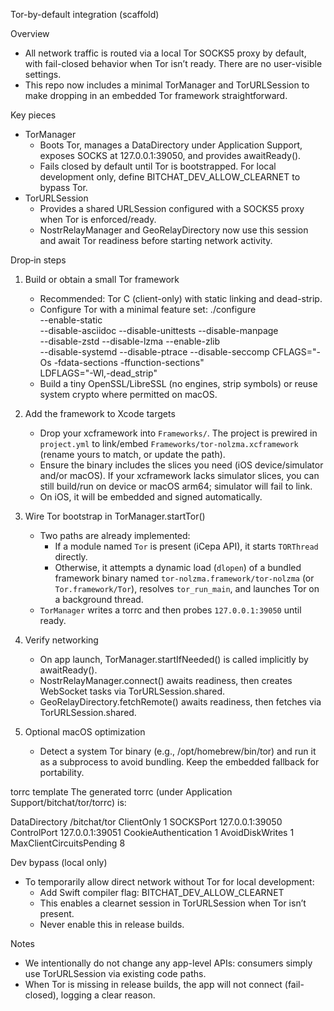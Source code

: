Tor-by-default integration (scaffold)

Overview
- All network traffic is routed via a local Tor SOCKS5 proxy by default, with fail-closed behavior when Tor isn’t ready. There are no user-visible settings.
- This repo now includes a minimal TorManager and TorURLSession to make dropping in an embedded Tor framework straightforward.

Key pieces
- TorManager
  - Boots Tor, manages a DataDirectory under Application Support, exposes SOCKS at 127.0.0.1:39050, and provides awaitReady().
  - Fails closed by default until Tor is bootstrapped. For local development only, define BITCHAT_DEV_ALLOW_CLEARNET to bypass Tor.
- TorURLSession
  - Provides a shared URLSession configured with a SOCKS5 proxy when Tor is enforced/ready.
  - NostrRelayManager and GeoRelayDirectory now use this session and await Tor readiness before starting network activity.

Drop‑in steps
1) Build or obtain a small Tor framework
   - Recommended: Tor C (client-only) with static linking and dead-strip.
   - Configure Tor with a minimal feature set:
     ./configure \
       --enable-static \
       --disable-asciidoc --disable-unittests --disable-manpage \
       --disable-zstd --disable-lzma --enable-zlib \
       --disable-systemd --disable-ptrace --disable-seccomp
     CFLAGS="-Os -fdata-sections -ffunction-sections" \
     LDFLAGS="-Wl,-dead_strip"
   - Build a tiny OpenSSL/LibreSSL (no engines, strip symbols) or reuse system crypto where permitted on macOS.

2) Add the framework to Xcode targets
   - Drop your xcframework into `Frameworks/`. The project is prewired in `project.yml` to link/embed `Frameworks/tor-nolzma.xcframework` (rename yours to match, or update the path).
   - Ensure the binary includes the slices you need (iOS device/simulator and/or macOS). If your xcframework lacks simulator slices, you can still build/run on device or macOS arm64; simulator will fail to link.
   - On iOS, it will be embedded and signed automatically.

3) Wire Tor bootstrap in TorManager.startTor()
   - Two paths are already implemented:
     - If a module named `Tor` is present (iCepa API), it starts `TORThread` directly.
     - Otherwise, it attempts a dynamic load (`dlopen`) of a bundled framework binary named `tor-nolzma.framework/tor-nolzma` (or `Tor.framework/Tor`), resolves `tor_run_main`, and launches Tor on a background thread.
   - `TorManager` writes a torrc and then probes `127.0.0.1:39050` until ready.

4) Verify networking
   - On app launch, TorManager.startIfNeeded() is called implicitly by awaitReady().
   - NostrRelayManager.connect() awaits readiness, then creates WebSocket tasks via TorURLSession.shared.
   - GeoRelayDirectory.fetchRemote() awaits readiness, then fetches via TorURLSession.shared.

5) Optional macOS optimization
   - Detect a system Tor binary (e.g., /opt/homebrew/bin/tor) and run it as a subprocess to avoid bundling. Keep the embedded fallback for portability.

torrc template
The generated torrc (under Application Support/bitchat/tor/torrc) is:

  DataDirectory <AppSupport>/bitchat/tor
  ClientOnly 1
  SOCKSPort 127.0.0.1:39050
  ControlPort 127.0.0.1:39051
  CookieAuthentication 1
  AvoidDiskWrites 1
  MaxClientCircuitsPending 8

Dev bypass (local only)
- To temporarily allow direct network without Tor for local development:
  - Add Swift compiler flag: BITCHAT_DEV_ALLOW_CLEARNET
  - This enables a clearnet session in TorURLSession when Tor isn’t present.
  - Never enable this in release builds.

Notes
- We intentionally do not change any app-level APIs: consumers simply use TorURLSession via existing code paths.
- When Tor is missing in release builds, the app will not connect (fail-closed), logging a clear reason.
